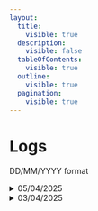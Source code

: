 ```yaml
---
layout:
  title:
    visible: true
  description:
    visible: false
  tableOfContents:
    visible: true
  outline:
    visible: true
  pagination:
    visible: true
---
```


# Logs

DD/MM/YYYY format

<details>

<summary>05/04/2025</summary>

* Added [UserCmd](../classes/usercmd/) page
* Added [UserCmd Constants](../classes/usercmd/usercmd-constants.md) page
* Added [callbacks](../libraries/callbacks.md) page
* Added [aimbot](../libraries/aimbot.md) page

</details>

<details>

<summary>03/04/2025</summary>

* Added [Atribute Definition](../classes/attribute-definition.md) page
* Added [BitBuffer](../classes/bitbuffer.md) page
* Added [Material](../classes/material/) page
* Added [Entity](../classes/entity/) page
* Added [DrawModelContext](../classes/drawmodelcontext.md) page

- Added [http](../libraries/http.md) page

</details>
